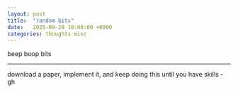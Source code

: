 ```yaml
---
layout: post
title:  "random bits"
date:   2025-09-28 10:00:00 +0000
categories: thoughts misc
---
```


beep boop bits

---


download a paper, implement it, and keep doing this until you have skills - gh